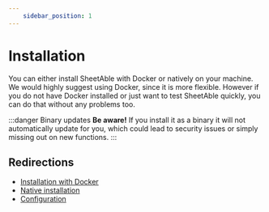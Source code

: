 ```yaml
---
	sidebar_position: 1
---
```

# Installation
You can either install SheetAble with Docker or natively on your machine. We would highly suggest using Docker, since it is more flexible. However if you do not have Docker installed or just want to test SheetAble quickly, you can do that without any problems too.

:::danger Binary updates
**Be aware!** If you install it as a binary it will not automatically update for you, which could lead to security issues or simply missing out on new functions.
:::
## Redirections
- [Installation with Docker](/docs/Installation/installation-docker)
- [Native installation](/docs/Installation/native-installation)
- [Configuration](/docs/configuration)